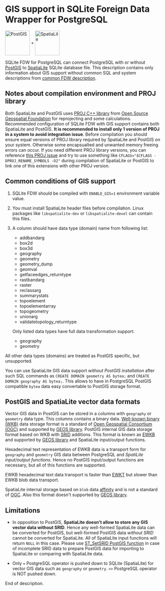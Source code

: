 GIS support in SQLite Foreign Data Wrapper for PostgreSQL
=========================================================

<img src="https://www.tmapy.cz/wp-content/uploads/2021/02/postgis-logo.png" align="center" height="80" alt="PostGIS"/>	+ <img src="https://www.gaia-gis.it/fossil/libspatialite/logo" align="center" height="80" alt="SpatiaLite"/>

SQLite FDW for PostgreSQL can connect PostgreSQL with or without [PostGIS](https://www.postgis.net/)
to [SpatiaLite](https://www.gaia-gis.it/fossil/libspatialite/index) SQLite database file.
This description contains only information about GIS support without common SQL and
system descriptions from [common FDW description](README.md).

Notes about compilation environment and PROJ library
----------------------------------------------------
Both SpatiaLite and PostGIS uses [PROJ C++ library](https://github.com/OSGeo/PROJ) from
[Open Source Geospatial Foundation](https://github.com/OSGeo) for reprojecting and some calculations.
Recommended configuration of SQLite FDW with GIS support contains both SpatiaLite and PostGIS.
**It is recommended to install only 1 version of PROJ in a system to avoid integration issue**.
Before compilation you should ensure equal versions of PROJ library required by SpatiaLite and PostGIS on
your system. Otherwise some encapsualted and unwanted memory freeing errors can occur.
If you need different PROJ library versions, you can reference [this PROJ issue](https://github.com/OSGeo/PROJ/issues/4361)
and try to use something like `CFLAGS="$CFLAGS -DPROJ_RENAME_SYMBOLS -O2"` during compilation of
SpatiaLite or PostGIS to link one of this extensions with other PROJ version.

Common conditions of GIS support
--------------------------------

1. SQLite FDW should be compiled with `ENABLE_GIS=1` environment variable value.
2. You must install SpatiaLite header files before compilation.
Linux packages like `libspatialite-dev` or `libspatialite-devel` can contain this files.
3. A column should have data type (domain) name from following list:
	* addbandarg
	* box2d
	* box3d
	* geography
	* geometry
	* geometry_dump
	* geomval
	* getfaceedges_returntype
	* rastbandarg
	* raster
	* reclassarg
	* summarystats
	* topoelement
	* topoelementarray
	* topogeometry
	* unionarg
	* validatetopology_returntype

	Only listed data types have full data transformation support:
	* geography
	* geometry

All other data types (domains) are treated as PostGIS specific, but unsupported.

You can use SpatiaLite GIS data support _without PostGIS installation_ after such
SQL commands as `CREATE DOMAIN geometry AS bytea;` and `CREATE DOMAIN geography AS bytea;`.
This allows to have in PostgreSQL PostGIS compatible `bytea` data easy
convertable to PostGIS storage format.

PostGIS and SpatiaLite vector data formats
-------------------------------------------

Vector GIS data in PostGIS can be stored in a columns with `geography` or `geometry`
data type. This columns contains a binary data.
[Well-known binary (WKB)](https://en.wikipedia.org/wiki/Well-known_text_representation_of_geometry#Well-known_binary)
data storage format is a standard of [Open Geospatial Consortium (OGC)](https://en.wikipedia.org/wiki/Open_Geospatial_Consortium)
and supported by [GEOS library](https://libgeos.org). PostGIS internal GIS data
storage format based on WKB with [SRID](https://en.wikipedia.org/wiki/Spatial_reference_system#Identifiers)
additions. This format is known as [EWKB](https://en.wikipedia.org/wiki/Well-known_text_representation_of_geometry#Format_variations) and supported by
[GEOS library](https://libgeos.org) and SpatiaLite input/output functions.

Hexadecimal text representation of EWKB data is a transport form for `geography`
and `geometry` GIS data between PostgreSQL and *SpatiLite input/output functions*.
Hence no PostGIS input/output functions are necessary, but all of this functions
are supported.

EWKB hexadecimal text data transport is faster than
[EWKT](https://en.wikipedia.org/wiki/Well-known_text_representation_of_geometry)
but slower than EWKB blob data transport.

SpatiaLite internal storage based on `blob` data [affinity](https://www.sqlite.org/datatype3.html)
and is not a standard of [OGC](https://en.wikipedia.org/wiki/Open_Geospatial_Consortium).
Also this format doesn't supported by [GEOS library](https://libgeos.org).

Limitations
-----------

* In opposition to PostGIS, **SpatiaLite doesn't allow to store any GIS vector data without SRID**.
Hence any well-formed SpatiaLite data can be converted for PostGIS, but
well-formed PostGIS data _without SRID_ cannot be converted for SpatiaLite.
All of SpatiaLite input functions will return `NULL` in this case.
Please use [ST_SetSRID PostGIS function](https://postgis.net/docs/ST_SetSRID.html)
in case of incomplete SRID data to prepare PostGIS data for importing to SpatiaLite
or comparing with SpatiaLite data.

* Only `=` PostgreSQL operator is pushed down to SQLite (SpatiaLite) for vector GIS data such
as `geography` or `geometry`. `<>` PostgreSQL operator is NOT pushed down.

End of description.
